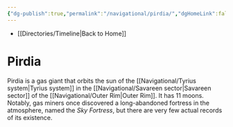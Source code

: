 ```yaml
---
{"dg-publish":true,"permalink":"/navigational/pirdia/","dgHomeLink":false}
---
```


- [[Directories/Timeline\|Back to Home]]

# Pirdia
Pirdia is a gas giant that orbits the sun of the [[Navigational/Tyrius system\|Tyrius system]] in the [[Navigational/Savareen sector\|Savareen sector]] of the [[Navigational/Outer Rim\|Outer Rim]]. It has 11 moons. Notably, gas miners once discovered a long-abandoned fortress in the atmosphere, named the *Sky Fortress*, but there are very few actual records of its existence. 